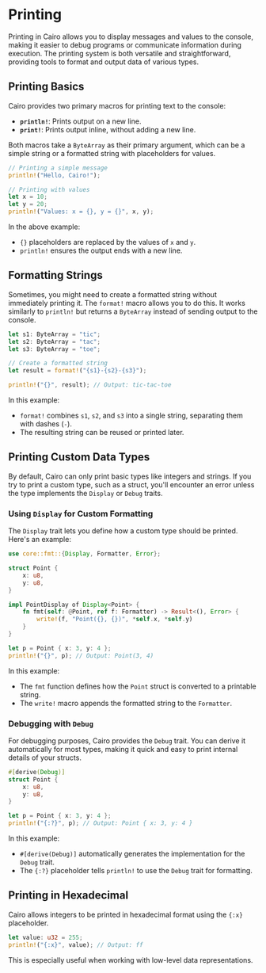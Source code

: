 # Printing

Printing in Cairo allows you to display messages and values to the console, making it easier to debug programs or communicate information during execution. The printing system is both versatile and straightforward, providing tools to format and output data of various types.

## Printing Basics

Cairo provides two primary macros for printing text to the console:

- **`println!`**: Prints output on a new line.
- **`print!`**: Prints output inline, without adding a new line.

Both macros take a `ByteArray` as their primary argument, which can be a simple string or a formatted string with placeholders for values.

```rust
// Printing a simple message
println!("Hello, Cairo!");

// Printing with values
let x = 10;
let y = 20;
println!("Values: x = {}, y = {}", x, y);
```

In the above example:
- `{}` placeholders are replaced by the values of `x` and `y`.
- `println!` ensures the output ends with a new line.

## Formatting Strings

Sometimes, you might need to create a formatted string without immediately printing it. The `format!` macro allows you to do this. It works similarly to `println!` but returns a `ByteArray` instead of sending output to the console.

```rust
let s1: ByteArray = "tic";
let s2: ByteArray = "tac";
let s3: ByteArray = "toe";

// Create a formatted string
let result = format!("{s1}-{s2}-{s3}");

println!("{}", result); // Output: tic-tac-toe
```

In this example:
- `format!` combines `s1`, `s2`, and `s3` into a single string, separating them with dashes (`-`).
- The resulting string can be reused or printed later.

## Printing Custom Data Types

By default, Cairo can only print basic types like integers and strings. If you try to print a custom type, such as a struct, you'll encounter an error unless the type implements the `Display` or `Debug` traits.

### Using `Display` for Custom Formatting

The `Display` trait lets you define how a custom type should be printed. Here's an example:

```rust
use core::fmt::{Display, Formatter, Error};

struct Point {
    x: u8,
    y: u8,
}

impl PointDisplay of Display<Point> {
    fn fmt(self: @Point, ref f: Formatter) -> Result<(), Error> {
        write!(f, "Point({}, {})", *self.x, *self.y)
    }
}

let p = Point { x: 3, y: 4 };
println!("{}", p); // Output: Point(3, 4)
```

In this example:
- The `fmt` function defines how the `Point` struct is converted to a printable string.
- The `write!` macro appends the formatted string to the `Formatter`.

### Debugging with `Debug`

For debugging purposes, Cairo provides the `Debug` trait. You can derive it automatically for most types, making it quick and easy to print internal details of your structs.

```rust
#[derive(Debug)]
struct Point {
    x: u8,
    y: u8,
}

let p = Point { x: 3, y: 4 };
println!("{:?}", p); // Output: Point { x: 3, y: 4 }
```

In this example:
- `#[derive(Debug)]` automatically generates the implementation for the `Debug` trait.
- The `{:?}` placeholder tells `println!` to use the `Debug` trait for formatting.

## Printing in Hexadecimal

Cairo allows integers to be printed in hexadecimal format using the `{:x}` placeholder.

```rust
let value: u32 = 255;
println!("{:x}", value); // Output: ff
```

This is especially useful when working with low-level data representations.
